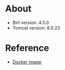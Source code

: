 # About
+ Birt version: 4.5.0
+ Tomcat version: 8.0.23

# Reference
+ [Docker image](https://hub.docker.com/r/xmars/birt-report/tags)